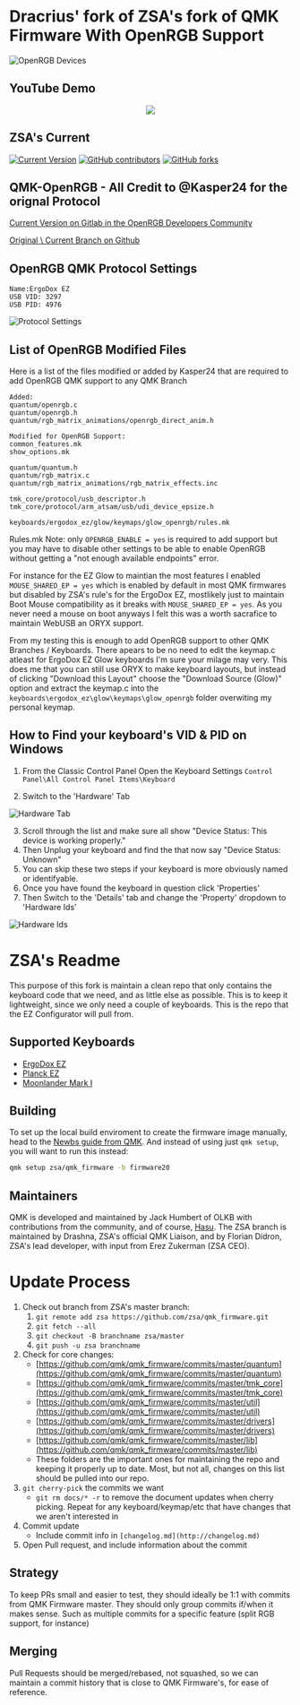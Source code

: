 # Dracrius' fork of ZSA's fork of QMK Firmware With OpenRGB Support 

![OpenRGB Devices](https://i.imgur.com/WELbAyR.png)


## YouTube Demo
<p align="center">
  <a href="https://www.youtube.com/embed/1WC2SjkaPMc">
  <img  align="center"  src="https://img.youtube.com/vi/1WC2SjkaPMc/mqdefault.jpg">
</a>
</p>


## ZSA's Current

[![Current Version](https://img.shields.io/github/tag/ErgoDox-EZ/qmk_firmware.svg)](https://github.com/ErgoDox-EZ/qmk_firmware/tags)
[![GitHub contributors](https://img.shields.io/github/contributors/ErgoDox-EZ/qmk_firmware.svg)](https://github.com/ErgoDox-EZ/qmk_firmware/pulse/monthly)
[![GitHub forks](https://img.shields.io/github/forks/ErgoDox-EZ/qmk_firmware.svg?style=social&label=Fork)](https://github.com/ErgoDox-EZ/qmk_firmware/)

## QMK-OpenRGB - All Credit to @Kasper24 for the orignal Protocol

[Current Version on Gitlab in the OpenRGB Developers Community](https://gitlab.com/OpenRGBDevelopers/QMK-OpenRGB/)

[Original \ Current Branch on Github](https://github.com/Kasper24/QMK-OpenRGB)

## OpenRGB QMK Protocol Settings
    Name:ErgoDox EZ
    USB VID: 3297
    USB PID: 4976

![Protocol Settings](https://i.imgur.com/AQLK0jV.png)

## List of OpenRGB Modified Files

Here is a list of the files modified or added by Kasper24 that are required to add OpenRGB QMK support to any QMK Branch

    Added:
    quantum/openrgb.c
    quantum/openrgb.h
    quantum/rgb_matrix_animations/openrgb_direct_anim.h

    Modified for OpenRGB Support:
    common_features.mk 
    show_options.mk

    quantum/quantum.h
    quantum/rgb_matrix.c
    quantum/rgb_matrix_animations/rgb_matrix_effects.inc

    tmk_core/protocol/usb_descriptor.h
    tmk_core/protocol/arm_atsam/usb/udi_device_epsize.h

    keyboards/ergodox_ez/glow/keymaps/glow_openrgb/rules.mk

Rules.mk Note: only `OPENRGB_ENABLE = yes` is required to add support but you may have to disable other settings to be able to enable OpenRGB without getting a 
"not enough available endpoints" error.

For instance for the EZ Glow to maintian the most features I enabled `MOUSE_SHARED_EP = yes` which is enabled by default in most QMK firmwares but disabled by ZSA's rule's for the ErgoDox EZ, mostlikely just to maintain Boot Mouse compatibility as it breaks with `MOUSE_SHARED_EP = yes`. As you never need a mouse on boot anyways I felt this was a worth sacrafice to maintain WebUSB an ORYX support.

From my testing this is enough to add OpenRGB support to other QMK Branches / Keyboards. There apears to be no need to edit the keymap.c atleast for ErgoDox EZ Glow keyboards I'm sure your milage may very. This does me that you can still use ORYX to make keyboard layouts, but instead of clicking "Download this Layout" choose the "Download Source (Glow)" option and extract the keymap.c into the `keyboards\ergodox_ez\glow\keymaps\glow_openrgb` folder overwiting my personal keymap.

## How to Find your keyboard's VID & PID on Windows

1. From the Classic Control Panel Open the Keyboard Settings `Control Panel\All Control Panel Items\Keyboard`

2. Switch to the 'Hardware' Tab

![Hardware Tab](https://imgur.com/AdaLENA.png)

3. Scroll through the list and make sure all show "Device Status: This device is working properly."
4. Then Unplug your keyboard and find the that now say "Device Status: Unknown"
5. You can skip these two steps if your keyboard is more obviously named or identifyable.
6. Once you have found the keyboard in question click 'Properties'
7. Then Switch to the 'Details' tab and change the 'Property' dropdown to 'Hardware Ids'

![Hardware Ids](https://imgur.com/jygCN8y.png)

# ZSA's Readme

This purpose of this fork is maintain a clean repo that only contains the keyboard code that we need, and as little else as possible.  This is to keep it lightweight, since we only need a couple of keyboards. This is the repo that the EZ Configurator will pull from. 

## Supported Keyboards

* [ErgoDox EZ](/keyboards/ergodox_ez/)
* [Planck EZ](/keyboards/planck/ez)
* [Moonlander Mark I](/keyboards/moonlander)

## Building

To set up the local build enviroment to create the firmware image manually, head to the [Newbs guide from QMK](https://docs.qmk.fm/#/newbs).
And instead of using just `qmk setup`, you will want to run this instead: 

```sh
qmk setup zsa/qmk_firmware -b firmware20
```

## Maintainers

QMK is developed and maintained by Jack Humbert of OLKB with contributions from the community, and of course, [Hasu](https://github.com/tmk). The ZSA branch is maintained by Drashna, ZSA's official QMK Liaison, and by Florian Didron, ZSA's lead developer, with input from Erez Zukerman (ZSA CEO).


# Update Process

1. Check out branch from ZSA's master branch:
    1. `git remote add zsa https://github.com/zsa/qmk_firmware.git`
    2. `git fetch --all`
    3. `git checkout -B branchname zsa/master`
    4. `git push -u zsa branchname`
2. Check for core changes:
    - [https://github.com/qmk/qmk_firmware/commits/master/quantum](https://github.com/qmk/qmk_firmware/commits/master/quantum)
    - [https://github.com/qmk/qmk_firmware/commits/master/tmk_core](https://github.com/qmk/qmk_firmware/commits/master/tmk_core)
    - [https://github.com/qmk/qmk_firmware/commits/master/util](https://github.com/qmk/qmk_firmware/commits/master/util)
    - [https://github.com/qmk/qmk_firmware/commits/master/drivers](https://github.com/qmk/qmk_firmware/commits/master/drivers)
    - [https://github.com/qmk/qmk_firmware/commits/master/lib](https://github.com/qmk/qmk_firmware/commits/master/lib)
    - These folders are the important ones for maintaining the repo and keeping it properly up to date. Most, but not all, changes on this list should be pulled into our repo.
3. `git cherry-pick` the commits we want
    - `git rm docs/* -r` to remove the document updates when cherry picking. Repeat for any keyboard/keymap/etc that have changes that we aren't interested in
4. Commit update
   * Include commit info in `[changelog.md](http://changelog.md)` 
5. Open Pull request, and include information about the commit

## Strategy

To keep PRs small and easier to test, they should ideally be 1:1 with commits from QMK Firmware master. They should only group commits if/when it makes sense. Such as multiple commits for a specific feature (split RGB support, for instance)

## Merging

Pull Requests should be merged/rebased, not squashed, so we can maintain a commit history that is close to QMK Firmware's, for ease of reference.
